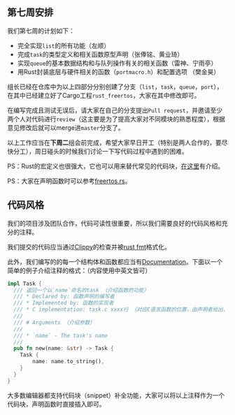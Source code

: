 ## 第七周安排

我们第七周的计划如下：

* 完全实现`list`的所有功能（左顺）
* 完成`task`的类型定义和相关函数原型声明（张俸铭、黄业琦）
* 实现`queue`的基本数据结构和与队列操作有关的相关函数（雷神、宁雨亭）
* 用Rust封装底层与硬件相关的函数（`portmacro.h`）和配置选项 （樊金昊）

组长已经在仓库中为以上四部分分别创建了分支（`list`，`task`，`queue`，`port`），在其中已经建立好了Cargo工程`rust_freertos`，大家在其中修改即可。

在编写完成且测试无误后，请大家在自己的分支提出`Pull request`，并邀请至少两个人对代码进行`review`（这主要是为了提高大家对不同模块的熟悉程度），根据意见修改后就可以merge进`master`分支了。

以上工作应当在**下周二**组会前完成，希望大家早日开工（特别是两人合作的，要尽快分工），周日碰头的时候我们讨论一下写代码过程中遇到的困难。



PS：Rust的宏定义也很强大，它也可以用来替代常见的代码块，[在这里](https://doc.rust-lang.org/rust-by-example/macros.html)有介绍。

PS：大家在声明函数时可以参考[freertos.rs](https://github.com/hashmismatch/freertos.rs/tree/master/src)。

## 代码风格

我们的项目涉及团队合作，代码可读性很重要，所以我们需要良好的代码风格和充分的注释。

我们提交的代码应当通过[Clippy](https://github.com/rust-lang/rust-clippy)的检查并被[rust fmt](https://github.com/rust-lang/rustfmt)格式化。

此外，我们编写的的每一个结构体和函数都应当有[Documentation](https://doc.rust-lang.org/rust-by-example/meta/doc.html)。下面以一个简单的例子介绍注释的格式：（内容使用中英文皆可）

```rust
impl Task {
  /// 返回一个以`name`命名的task （介绍函数的功能）
  /// * Declared by: 函数声明的编写者
  /// * Implemented by: 函数的实现者
  /// * C implementation: task.c xxxx行 （对应C语言函数的位置，由声明者给出，若对原函数有修改，请在此简要说明）
  ///
  /// # Arguments （介绍参数）
  /// 
  /// * `name` - The task's name
  ///
  pub fn new(name: &str) -> Task {
    Task {
        name: name.to_string(),
    }
  }
}
```

大多数编辑器都支持代码块（snippet）补全功能，大家可以将以上注释作为一个代码块，声明函数时直接插入即可。